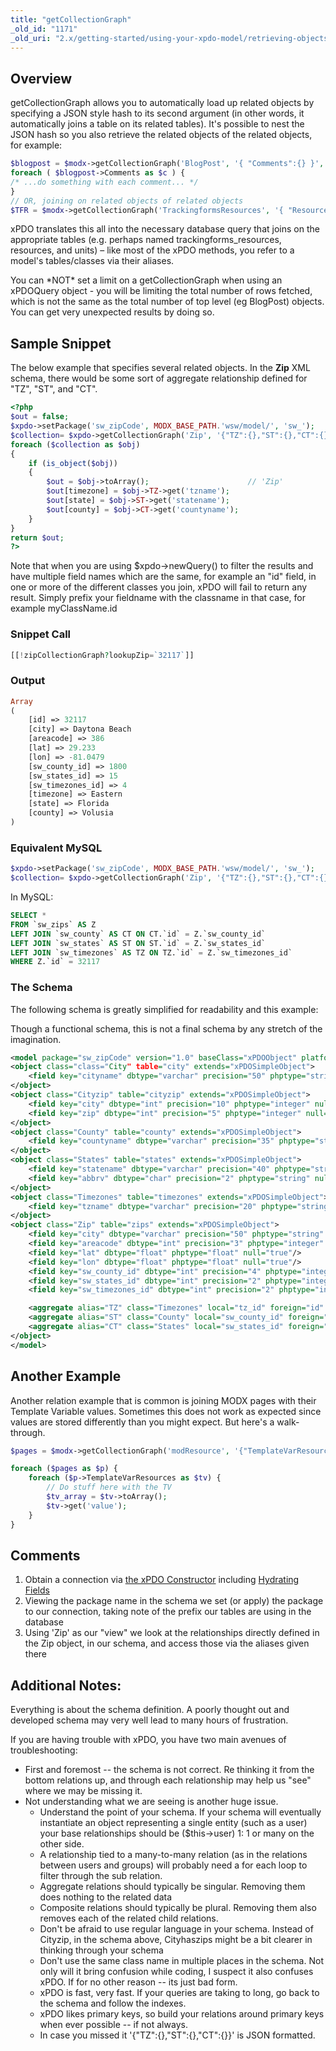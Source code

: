 ```yaml
---
title: "getCollectionGraph"
_old_id: "1171"
_old_uri: "2.x/getting-started/using-your-xpdo-model/retrieving-objects/getcollectiongraph"
---
```


## Overview

getCollectionGraph allows you to automatically load up related objects by specifying a JSON style hash to its second argument (in other words, it automatically joins a table on its related tables). It's possible to nest the JSON hash so you also retrieve the related objects of the related objects, for example:

``` php
$blogpost = $modx->getCollectionGraph('BlogPost', '{ "Comments":{} }', 34 );
foreach ( $blogpost->Comments as $c ) {
/* ...do something with each comment... */
}
// OR, joining on related objects of related objects
$TFR = $modx->getCollectionGraph('TrackingformsResources', '{ "Resources":{ "MassUnit":{}, "VolumeUnit":{} } }', 123 );
```

xPDO translates this all into the necessary database query that joins on the appropriate tables (e.g. perhaps named trackingforms\_resources, resources, and units) – like most of the xPDO methods, you refer to a model's tables/classes via their aliases.

You can \*NOT\* set a limit on a getCollectionGraph when using an xPDOQuery object - you will be limiting the total number of rows fetched, which is not the same as the total number of top level (eg BlogPost) objects. You can get very unexpected results by doing so.

## Sample Snippet

The below example that specifies several related objects. In the **Zip** XML schema, there would be some sort of aggregate relationship defined for "TZ", "ST", and "CT".

``` php
<?php
$out = false;
$xpdo->setPackage('sw_zipCode', MODX_BASE_PATH.'wsw/model/', 'sw_');
$collection= $xpdo->getCollectionGraph('Zip', '{"TZ":{},"ST":{},"CT":{}}', $lookupZip);
foreach ($collection as $obj)
{
    if (is_object($obj))
    {
        $out = $obj->toArray();                      // 'Zip'
        $out[timezone] = $obj->TZ->get('tzname');
        $out[state] = $obj->ST->get('statename');
        $out[county] = $obj->CT->get('countyname');
    }
}
return $out;
?>
```

Note that when you are using $xpdo->newQuery() to filter the results and have multiple field names which are the same, for example an "id" field, in one or more of the different classes you join, xPDO will fail to return any result. Simply prefix your fieldname with the classname in that case, for example myClassName.id

### Snippet Call

``` php
[[!zipCollectionGraph?lookupZip=`32117`]]
```

### Output

``` php
Array
(
    [id] => 32117
    [city] => Daytona Beach
    [areacode] => 386
    [lat] => 29.233
    [lon] => -81.0479
    [sw_county_id] => 1800
    [sw_states_id] => 15
    [sw_timezones_id] => 4
    [timezone] => Eastern
    [state] => Florida
    [county] => Volusia
)
```

### Equivalent MySQL

``` php
$xpdo->setPackage('sw_zipCode', MODX_BASE_PATH.'wsw/model/', 'sw_');
$collection= $xpdo->getCollectionGraph('Zip', '{"TZ":{},"ST":{},"CT":{}}', $lookupZip);
```

In MySQL:

``` sql
SELECT *
FROM `sw_zips` AS Z
LEFT JOIN `sw_county` AS CT ON CT.`id` = Z.`sw_county_id`
LEFT JOIN `sw_states` AS ST ON ST.`id` = Z.`sw_states_id`
LEFT JOIN `sw_timezones` AS TZ ON TZ.`id` = Z.`sw_timezones_id`
WHERE Z.`id` = 32117
```

### The Schema

The following schema is greatly simplified for readability and this example:

Though a functional schema, this is not a final schema by any stretch of the imagination.

``` xml
<model package="sw_zipCode" version="1.0" baseClass="xPDOObject" platform="mysql" defaultEngine="MyISAM">
<object class="class="City" table="city" extends="xPDOSimpleObject">
    <field key="cityname" dbtype="varchar" precision="50" phptype="string" null="false"/>
</object>
<object class="Cityzip" table="cityzip" extends="xPDOSimpleObject">
    <field key="city" dbtype="int" precision="10" phptype="integer" null="false"/>
    <field key="zip" dbtype="int" precision="5" phptype="integer" null="false"/>
</object>
<object class="County" table="county" extends="xPDOSimpleObject">
    <field key="countyname" dbtype="varchar" precision="35" phptype="string" null="true" index="index"/>
</object>
<object class="States" table="states" extends="xPDOSimpleObject">
    <field key="statename" dbtype="varchar" precision="40" phptype="string" null="false" index="index"/>
    <field key="abbrv" dbtype="char" precision="2" phptype="string" null="false"/>
</object>
<object class="Timezones" table="timezones" extends="xPDOSimpleObject">
    <field key="tzname" dbtype="varchar" precision="20" phptype="string" null="true" index="index"/>
</object>
<object class="Zip" table="zips" extends="xPDOSimpleObject">
    <field key="city" dbtype="varchar" precision="50" phptype="string" null="true"/>
    <field key="areacode" dbtype="int" precision="3" phptype="integer" null="true"/>
    <field key="lat" dbtype="float" phptype="float" null="true"/>
    <field key="lon" dbtype="float" phptype="float" null="true"/>
    <field key="sw_county_id" dbtype="int" precision="4" phptype="integer" null="false" index="pk"/>
    <field key="sw_states_id" dbtype="int" precision="2" phptype="integer" null="false" index="pk"/>
    <field key="sw_timezones_id" dbtype="int" precision="2" phptype="integer" null="false" index="pk"/>

    <aggregate alias="TZ" class="Timezones" local="tz_id" foreign="id" cardinality="one" owner="foreign" />
    <aggregate alias="ST" class="County" local="sw_county_id" foreign="id" cardinality="one" owner="foreign" />
    <aggregate alias="CT" class="States" local="sw_states_id" foreign="id" cardinality="one" owner="foreign" />
</object>
</model>
```

## Another Example

Another relation example that is common is joining MODX pages with their Template Variable values. Sometimes this does not work as expected since values are stored differently than you might expect. But here's a walk-through.

``` php
$pages = $modx->getCollectionGraph('modResource', '{"TemplateVarResources":{}}', array('parent'=>12));

foreach ($pages as $p) {
    foreach ($p->TemplateVarResources as $tv) {
        // Do stuff here with the TV
        $tv_array = $tv->toArray();
        $tv->get('value');
    }
}
```

## Comments

1. Obtain a connection via [the xPDO Constructor](/xpdo/1.x/getting-started/fundamentals/xpdo,-the-class/the-xpdo-constructor "The xPDO Constructor") including [Hydrating Fields](extending-modx/xpdo/create-xpdo-instance/hydrating-fields "Hydrating Fields")
2. Viewing the package name in the schema we set (or apply) the package to our connection, taking note of the prefix our tables are using in the database
3. Using 'Zip' as our "view" we look at the relationships directly defined in the Zip object, in our schema, and access those via the aliases given there

## Additional Notes:

Everything is about the schema definition. A poorly thought out and developed schema may very well lead to many hours of frustration.

If you are having trouble with xPDO, you have two main avenues of troubleshooting:

- First and foremost -- the schema is not correct. Re thinking it from the bottom relations up, and through each relationship may help us "see" where we may be missing it.
- Not understanding what we are seeing is another huge issue.
  - Understand the point of your schema. If your schema will eventually instantiate an object representing a single entity (such as a user) your base relationships should be ($this->user) 1: 1 or many on the other side.
  - A relationship tied to a many-to-many relation (as in the relations between users and groups) will probably need a for each loop to filter through the sub relation.
  - Aggregate relations should typically be singular. Removing them does nothing to the related data
  - Composite relations should typically be plural. Removing them also removes each of the related child relations.
  - Don't be afraid to use regular language in your schema. Instead of Cityzip, in the schema above, Cityhaszips might be a bit clearer in thinking through your schema
  - Don't use the same class name in multiple places in the schema. Not only will it bring confusion while coding, I suspect it also confuses xPDO. If for no other reason -- its just bad form.
  - xPDO is fast, very fast. If your queries are taking to long, go back to the schema and follow the indexes.
  - xPDO likes primary keys, so build your relations around primary keys when ever possible -- if not always.
  - In case you missed it '{"TZ":{},"ST":{},"CT":{}}' is JSON formatted.
